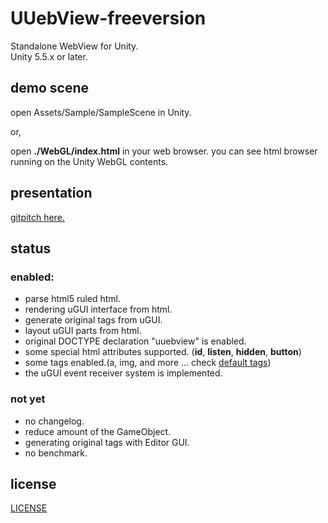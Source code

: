# UUebView-freeversion
Standalone WebView for Unity.  
Unity 5.5.x or later.

## demo scene

open Assets/Sample/SampleScene in Unity.

or,

open **./WebGL/index.html** in your web browser. you can see html browser running on the Unity WebGL contents.

## presentation

[gitpitch here.](https://gitpitch.com/sassembla/UUebview-freeversion/master?grs=github&t=moon#)

## status

### enabled:
* parse html5 ruled html.
* rendering uGUI interface from html.
* generate original tags from uGUI.
* layout uGUI parts from html.
* original DOCTYPE declaration "uuebview" is enabled.
* some special html attributes supported. (**id**, **listen**, **hidden**, **button**)
* some tags enabled.(a, img, and more ... check [default tags](https://github.com/sassembla/UUebView-freeversion/tree/master/Assets/InformationResources/Resources/Views/Default))
* the uGUI event receiver system is implemented.

### not yet
* no changelog.
* reduce amount of the GameObject.
* generating original tags with Editor GUI.
* no benchmark.

## license 
[LICENSE](./LICENSE)